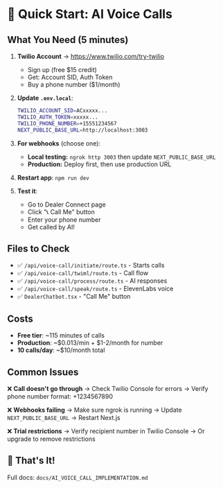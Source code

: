 # 🎯 Quick Start: AI Voice Calls

## What You Need (5 minutes)

1. **Twilio Account** → https://www.twilio.com/try-twilio
   - Sign up (free $15 credit)
   - Get: Account SID, Auth Token
   - Buy a phone number ($1/month)

2. **Update `.env.local`**:
   ```bash
   TWILIO_ACCOUNT_SID=ACxxxxx...
   TWILIO_AUTH_TOKEN=xxxxx...
   TWILIO_PHONE_NUMBER=+15551234567
   NEXT_PUBLIC_BASE_URL=http://localhost:3003
   ```

3. **For webhooks** (choose one):
   - **Local testing:** `ngrok http 3003` then update `NEXT_PUBLIC_BASE_URL`
   - **Production:** Deploy first, then use production URL

4. **Restart app**: `npm run dev`

5. **Test it**:
   - Go to Dealer Connect page
   - Click "📞 Call Me" button
   - Enter your phone number
   - Get called by AI!

## Files to Check

- ✅ `/api/voice-call/initiate/route.ts` - Starts calls
- ✅ `/api/voice-call/twiml/route.ts` - Call flow
- ✅ `/api/voice-call/process/route.ts` - AI responses
- ✅ `/api/voice-call/speak/route.ts` - ElevenLabs voice
- ✅ `DealerChatbot.tsx` - "Call Me" button

## Costs

- **Free tier**: ~115 minutes of calls
- **Production**: ~$0.013/min + $1-2/month for number
- **10 calls/day**: ~$10/month total

## Common Issues

❌ **Call doesn't go through**
→ Check Twilio Console for errors
→ Verify phone number format: +1234567890

❌ **Webhooks failing**
→ Make sure ngrok is running
→ Update `NEXT_PUBLIC_BASE_URL`
→ Restart Next.js

❌ **Trial restrictions**
→ Verify recipient number in Twilio Console
→ Or upgrade to remove restrictions

## 🎉 That's It!

Full docs: `docs/AI_VOICE_CALL_IMPLEMENTATION.md`
